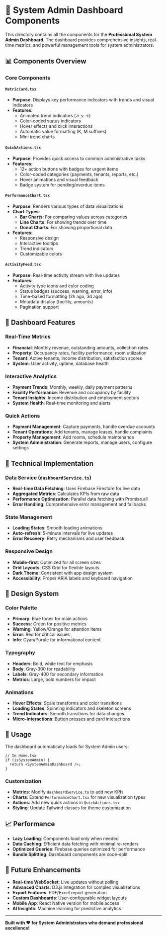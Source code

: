 # 🚀 System Admin Dashboard Components

This directory contains all the components for the **Professional System Admin Dashboard**. The dashboard provides comprehensive insights, real-time metrics, and powerful management tools for system administrators.

## 📊 Components Overview

### Core Components

#### `MetricCard.tsx`
- **Purpose**: Displays key performance indicators with trends and visual indicators
- **Features**: 
  - Animated trend indicators (↗ ↘ →)
  - Color-coded status indicators
  - Hover effects and click interactions
  - Automatic value formatting (K, M suffixes)
  - Mini trend charts

#### `QuickActions.tsx`
- **Purpose**: Provides quick access to common administrative tasks
- **Features**:
  - 12+ action buttons with badges for urgent items
  - Color-coded categories (payments, tenants, reports, etc.)
  - Hover animations and visual feedback
  - Badge system for pending/overdue items

#### `PerformanceChart.tsx`
- **Purpose**: Renders various types of data visualizations
- **Chart Types**:
  - **Bar Charts**: For comparing values across categories
  - **Line Charts**: For showing trends over time
  - **Donut Charts**: For showing proportional data
- **Features**:
  - Responsive design
  - Interactive tooltips
  - Trend indicators
  - Customizable colors

#### `ActivityFeed.tsx`
- **Purpose**: Real-time activity stream with live updates
- **Features**:
  - Activity type icons and color coding
  - Status badges (success, warning, error, info)
  - Time-based formatting (2h ago, 3d ago)
  - Metadata display (facility, amounts)
  - Pagination support

## 🎯 Dashboard Features

### Real-Time Metrics
- **Financial**: Monthly revenue, outstanding amounts, collection rates
- **Property**: Occupancy rates, facility performance, room utilization
- **Tenant**: Active tenants, income distribution, satisfaction scores
- **System**: User activity, uptime, database health

### Interactive Analytics
- **Payment Trends**: Monthly, weekly, daily payment patterns
- **Facility Performance**: Revenue and occupancy by facility
- **Tenant Insights**: Income distribution and employment sectors
- **System Health**: Real-time monitoring and alerts

### Quick Actions
- **Payment Management**: Capture payments, handle overdue accounts
- **Tenant Operations**: Add tenants, manage leases, handle complaints
- **Property Management**: Add rooms, schedule maintenance
- **System Administration**: Generate reports, manage users, configure settings

## 🔧 Technical Implementation

### Data Service (`dashboardService.ts`)
- **Real-time Data Fetching**: Uses Firebase Firestore for live data
- **Aggregated Metrics**: Calculates KPIs from raw data
- **Performance Optimization**: Parallel data fetching with Promise.all
- **Error Handling**: Comprehensive error management and fallbacks

### State Management
- **Loading States**: Smooth loading animations
- **Auto-refresh**: 5-minute intervals for live updates
- **Error Recovery**: Retry mechanisms and user feedback

### Responsive Design
- **Mobile-first**: Optimized for all screen sizes
- **Grid Layouts**: CSS Grid for flexible layouts
- **Dark Theme**: Consistent with app design system
- **Accessibility**: Proper ARIA labels and keyboard navigation

## 🎨 Design System

### Color Palette
- **Primary**: Blue tones for main actions
- **Success**: Green for positive metrics
- **Warning**: Yellow/Orange for attention items
- **Error**: Red for critical issues
- **Info**: Cyan/Purple for informational content

### Typography
- **Headers**: Bold, white text for emphasis
- **Body**: Gray-300 for readability
- **Labels**: Gray-400 for secondary information
- **Metrics**: Large, bold numbers for impact

### Animations
- **Hover Effects**: Scale transforms and color transitions
- **Loading States**: Spinning indicators and skeleton screens
- **Trend Indicators**: Smooth transitions for data changes
- **Micro-interactions**: Button presses and card interactions

## 🚀 Usage

The dashboard automatically loads for System Admin users:

```tsx
// In Home.tsx
if (isSystemAdmin) {
  return <SystemAdminDashboard />;
}
```

### Customization
- **Metrics**: Modify `dashboardService.ts` to add new KPIs
- **Charts**: Extend `PerformanceChart.tsx` for new visualization types
- **Actions**: Add new quick actions in `QuickActions.tsx`
- **Styling**: Update Tailwind classes for theme customization

## 📈 Performance

- **Lazy Loading**: Components load only when needed
- **Data Caching**: Efficient data fetching with minimal re-renders
- **Optimized Queries**: Firebase queries optimized for performance
- **Bundle Splitting**: Dashboard components are code-split

## 🔮 Future Enhancements

- **Real-time WebSocket**: Live updates without polling
- **Advanced Charts**: D3.js integration for complex visualizations
- **Export Features**: PDF/Excel report generation
- **Custom Dashboards**: User-configurable widget layouts
- **Mobile App**: React Native version for mobile access
- **AI Insights**: Machine learning for predictive analytics

---

**Built with ❤️ for System Administrators who demand professional excellence!**
